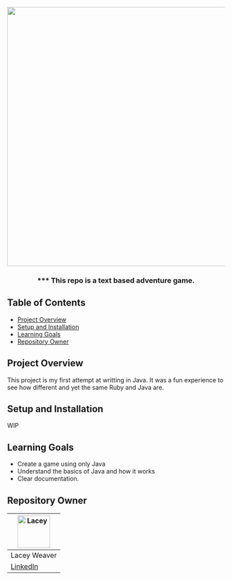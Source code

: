 </h1>

<p align="center">

 <img width="600" src="https://cdn.pixabay.com/photo/2023/03/15/12/56/dice-7854512_960_720.jpg">

 
</p>

<h3 align="center"> *** This repo is a text based adventure game.

## Table of Contents

- [Project Overview](#project-overview)
- [Setup and Installation](#setup-and-installation)
- [Learning Goals](#learning-goals)
- [Repository Owner](#repository-owner)

## Project Overview


This project is my first attempt at writting in Java. It was a fun experience to see how different and yet the same Ruby and Java are.

## Setup and Installation
WIP
## Learning Goals

- Create a game using only Java
- Understand the basics of Java and how it works
- Clear documentation.

## Repository Owner

| [<img alt="Lacey" width="75" src="https://avatars.githubusercontent.com/u/108754743?s=400&u=b8025841efd9b890069675118a850f8a58d82ed9&v=4"/>](https://www.linkedin.com/in/lacey-weaver-be-dev/) |
 | ------------ |
 | Lacey Weaver | 
|  [LinkedIn](https://www.linkedin.com/in/lacey-weaver-be-dev/) | 
